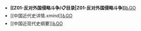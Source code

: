 - **[[Z01-反对外国侵略斗争/📋目录|Z01-反对外国侵略斗争]]**[♿GO](./Z01-反对外国侵略斗争/📋目录.md)
- [[中国近代史详情.xmind]][♿GO](https://github.com/FourteenD/Note/blob/main/自考/KM01-中国近现代史纲要/中国近代史详情.xmind)
- [[中国近现代史纲要]][♿GO](https://github.com/FourteenD/Note/blob/main/自考/KM01-中国近现代史纲要/中国近现代史纲要.md)
